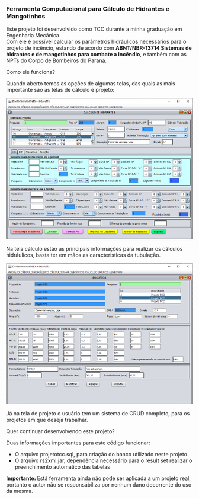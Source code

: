 <h3>Ferramenta Computacional para Cálculo de Hidrantes e Mangotinhos</h3>
Este projeto foi desenvolvido como TCC durante a minha graduação em Engenharia Mecânica.<br>
Com ele é possível calcular os parâmetros hidráulicos necessários para o projeto de incêncio,
estando de acordo com <b>ABNT/NBR-13714 Sistemas de hidrantes e de mangotinhos para combate a incêndio</b>, 
e também com as NPTs do Corpo de Bombeiros do Paraná.

Como ele funciona?

Quando aberto temos as opções de algumas telas, das quais as mais importante são as telas de cálculo e projeto:

![Tela Cálculo](https://github.com/BrunoSegato13/Projeto_TCC/blob/master/img/tela_calculo.PNG)

Na tela cálculo estão as principais informações para realizar os cálculos hidráulicos, basta ter em mãos as caracteristicas
da tubulação.

![Tela Projeto](https://github.com/BrunoSegato13/Projeto_TCC/blob/master/img/tela_projeto.PNG) 

Já na tela de projeto o usuário tem um sistema de CRUD completo, para os projetos em que deseja trabalhar.

Quer continuar desenvolvendo este projeto?

Duas informações importantes para este código funcionar:
<ul>
    <li> O arquivo projetotcc.sql, para criação do banco utilizado neste projeto.</li>
    <li> O arquivo rs2xml.jar, dependência necessário para o result set realizar o preenchimento automático das tabelas</li>

</ul>

<b>Importante: </b> Está ferramenta ainda não pode ser aplicada a um projeto real, portanto o autor não se responsábiliza por nenhum dano decorrente do uso da mesma.



